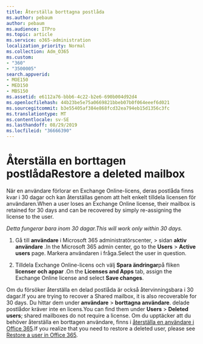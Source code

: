 ```yaml
---
title: Återställa borttagna postlåda
ms.author: pebaum
author: pebaum
ms.audience: ITPro
ms.topic: article
ms.service: o365-administration
localization_priority: Normal
ms.collection: Adm_O365
ms.custom:
- "360"
- "3500005"
search.appverid:
- MOE150
- MED150
- MBS150
ms.assetid: e6112a76-bbb6-4c22-b2e6-690b004d92d4
ms.openlocfilehash: 44b23be5e75a0669821bbeb07b0f064eeef6d021
ms.sourcegitcommit: b3e55405af384e868fcd32ea794eb15d1356c3fc
ms.translationtype: MT
ms.contentlocale: sv-SE
ms.lasthandoff: 08/29/2019
ms.locfileid: "36666390"
---
```

# <a name="restore-a-deleted-mailbox"></a><span data-ttu-id="d2310-102">Återställa en borttagen postlåda</span><span class="sxs-lookup"><span data-stu-id="d2310-102">Restore a deleted mailbox</span></span>

<span data-ttu-id="d2310-103">När en användare förlorar en Exchange Online-licens, deras postlåda finns kvar i 30 dagar och kan återställas genom att helt enkelt tilldela licensen för användaren.</span><span class="sxs-lookup"><span data-stu-id="d2310-103">When a user loses an Exchange Online license, their mailbox is retained for 30 days and can be recovered by simply re-assigning the license to the user.</span></span>
  
 <span data-ttu-id="d2310-104">*Detta fungerar bara inom 30 dagar.*</span><span class="sxs-lookup"><span data-stu-id="d2310-104">*This will work only within 30 days.*</span></span>  
  
1. <span data-ttu-id="d2310-105">Gå till **användare** i Microsoft 365 administratörscenter, \> sidan **aktiv användare** .</span><span class="sxs-lookup"><span data-stu-id="d2310-105">In the Microsoft 365 admin center, go to the **Users** \> **Active users** page.</span></span> <span data-ttu-id="d2310-106">Markera användaren i fråga.</span><span class="sxs-lookup"><span data-stu-id="d2310-106">Select the user in question.</span></span>

2. <span data-ttu-id="d2310-107">Tilldela Exchange Online-licens och välj **Spara ändringar**på fliken **licenser och appar** .</span><span class="sxs-lookup"><span data-stu-id="d2310-107">On the **Licenses and Apps** tab, assign the Exchange Online license and select **Save changes**.</span></span>

<span data-ttu-id="d2310-108">Om du försöker återställa en delad postlåda är också återvinningsbara i 30 dagar.</span><span class="sxs-lookup"><span data-stu-id="d2310-108">If you are trying to recover a Shared mailbox, it is also recoverable for 30 days.</span></span> <span data-ttu-id="d2310-109">Du hittar dem under **användare** \> **borttagna användare**. delade postlådor kräver inte en licens.</span><span class="sxs-lookup"><span data-stu-id="d2310-109">You can find them under **Users** \> **Deleted users**; shared mailboxes do not require a license.</span></span> <span data-ttu-id="d2310-110">Om du upptäcker att du behöver återställa en borttagen användare, finns i [återställa en användare i Office 365](https://docs.microsoft.com/office365/admin/add-users/restore-user).</span><span class="sxs-lookup"><span data-stu-id="d2310-110">If you realize that you need to restore a deleted user, please see [Restore a user in Office 365](https://docs.microsoft.com/office365/admin/add-users/restore-user).</span></span>
  